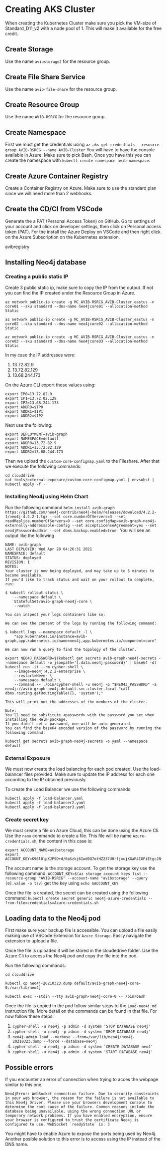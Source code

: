 # Creating AKS Cluster

When creating the Kubernetes Cluster make sure you pick the VM-size of Standard_D11_v2 with a node pool of 1. This will make it available for the free credit. 


## Create Storage

Use the name `avibstorage2` for the resource group.

## Create File Share Service

Use the name `avib-file-share` for the resource group.

## Create Resource Group

Use the name `AVIB-RSRCG` for the resource group.

## Create Namespace

First we must get the credentials using `az aks get-credentials --resource-group AVIB-RSRCG --name AVIB-Cluster` 
You will have to have the console available in Azure. Make sure to pick Bash. Once you have this you can create the namespace with `kubectl create namespace avib-namespace`.

## Create Azure Container Registry 

Create a Container Registry on Azure. Make sure to use the standard plan since we will need more than 2 webhooks.

## Create the CD/CI from VSCode

Generate the a PAT (Personal Access Token) on GitHub. Go to settings of your account and click on developer settings, then click on Personal access token (PAT). For the install the Azure Deploy on VSCode and then right click on the Azure Subscription on the Kubernetes extension.

avibregistry

## Installing Neo4j database

### Creating a public static IP

Create 3 public static ip, make sure to copy the IP from the output. If not you can find the IP created under the Resource Group in Azure. 

`az network public-ip create -g MC_AVIB-RSRCG_AVIB-Cluster_eastus -n core01 --sku standard --dns-name neo4jcore01 --allocation-method Static`


`az network public-ip create -g MC_AVIB-RSRCG_AVIB-Cluster_eastus -n core02 --sku standard --dns-name neo4jcore02 --allocation-method Static`

`az network public-ip create -g MC_AVIB-RSRCG_AVIB-Cluster_eastus -n core03 --sku standard --dns-name neo4jcore03 --allocation-method Static`



In my case the IP addresses were: 

1. 13.72.82.9
2. 13.72.82.129
3. 13.68.244.173

On the Azure CLI export those values using: 
```
export IP0=13.72.82.9
export IP1=13.72.82.129
export IP2=13.68.244.173
export ADDR0=$IP0
export ADDR1=$IP1
export ADDR2=$IP2
```

Next use the following: 

```
export DEPLOYMENT=avib-graph
export NAMESPACE=default
export ADDR0=13.72.82.9
export ADDR1=13.72.82.129
export ADDR2=13.68.244.173
```

Then we upload the `custom-core-configmap.yaml` to the Fileshare. After that we execute the following commands: 
```
cd clouddrive
cat tools/external-exposure/custom-core-configmap.yaml | envsubst | kubectl apply -f -
```



### Installing Neo4j using Helm Chart 

Run the following command `helm install avib-graph https://github.com/neo4j-contrib/neo4j-helm/releases/download/4.2.2-1/neo4j-4.2.2-1.tgz --set core.numberOfServers=3 --set readReplica.numberOfServers=0 --set core.configMap=avib-graph-neo4j-externally-addressable-config --set acceptLicenseAgreement=yes --set neo4jPassword=admin --set dbms.backup.enabled=true `
You will see an output like the following
```
NAME: avib-graph
LAST DEPLOYED: Wed Apr 28 04:26:31 2021
NAMESPACE: default
STATUS: deployed
REVISION: 1
NOTES:
Your cluster is now being deployed, and may take up to 5 minutes to become available.
If you'd like to track status and wait on your rollout to complete, run:

$ kubectl rollout status \
    --namespace default \
    StatefulSet/avib-graph-neo4j-core \
    --watch

You can inspect your logs containers like so:

We can see the content of the logs by running the following command:

$ kubectl logs --namespace default -l \
    "app.kubernetes.io/instance=avib-graph,app.kubernetes.io/name=neo4j,app.kubernetes.io/component=core"

We can now run a query to find the topology of the cluster.

export NEO4J_PASSWORD=$(kubectl get secrets avib-graph-neo4j-secrets --namespace default -o jsonpath='{.data.neo4j-password}' | base64 -d)
kubectl run -it --rm cypher-shell \
    --image=neo4j:4.2.2-enterprise \
    --restart=Never \
    --namespace default \
    --command -- ./bin/cypher-shell -u neo4j -p "$NEO4J_PASSWORD" -a neo4j://avib-graph-neo4j.default.svc.cluster.local "call dbms.routing.getRoutingTable({}, 'system');"

This will print out the addresses of the members of the cluster.

Note:
You'll need to substitute <password> with the password you set when installing the Helm package.
If you didn't set a password, one will be auto generated.
You can find the base64 encoded version of the password by running the following command:

kubectl get secrets avib-graph-neo4j-secrets -o yaml --namespace default
```

### External Exposure

We must now create the load balancing for each pod created. Use the load-balancer files provided. Make sure to update the IP address for each one according to the IP obtained previously. 

To create the Load Balancer we use the following commands: 
```
kubectl apply -f load-balancer.yaml
kubectl apply -f load-balancer2.yaml
kubectl apply -f load-balancer3.yaml
```

### Create secret key
We must create a file on Azure Cloud, this can be done using the Azure Cli. Use the `nano` commando to create a file. This file will be name `Azure-credentials.sh`, the content in this case is:
```
export ACCOUNT_NAME=avibstorage
export ACCOUNT_KEY=K96l0lpXJP9D+d/0aSzkj6Iwd0Q7otHZ237UHrljxujXGaR4IOPiEtgcJN++LFD4Thmsf2zOqu9G3k4ulvyHOg==
```
The account name is the storage account. To get the storage key use the following command: 
`ACCOUNT_KEY=$(az storage account keys list --resource-group "AVIB-RSRCG" --account-name "avibstorage" --query [0].value -o tsv)` get the key using `echo $ACCOUNT_KEY`

Once the file is created, the secret can be created using the following command:
`kubectl create secret generic neo4j-azure-credentials --from-file=credentials=Azure-credentials.sh`

## Loading data to the Neo4j pod
First make sure your backup file is accessible. You can upload a file easily making use of VSCode Extension for `Azure Storage`. Easily navigate the extension to upload a file.

Once the file is uploaded it will be stored in the cloudedrive folder. Use the Azure Cli to access the Neo4j pod and copy the file into the pod.

Run the following commands: 

`cd clouddrive`

`kubectl cp neo4j-20210323.dump default/avib-graph-neo4j-core-0:/var/lib/neo4j`

`kubectl exec --stdin --tty avib-graph-neo4j-core-0 -- /bin/bash`

Once the file is copied in the pod follow similar steps to the `Load-neo4j.md` instruction file. More detail on the commands can be found in that file. For now follow these steps.

1. `cypher-shell -u neo4j -p admin -d system 'STOP DATABASE neo4j'`
2. `cypher-shell -u neo4j -p admin -d system 'DROP DATABASE neo4j'`
3. `neo4j-admin load --verbose --from=/var/lib/neo4j/neo4j-20210323.dump --force --database=neo4j`
4. `cypher-shell -u neo4j -p admin -d system 'CREATE DATABASE neo4'`
5. `cypher-shell -u neo4j -p admin -d system 'START DATABASE neo4j'`


## Possible errors

If you encounter an error of connection when trying to acces the webpage similar to this one. 
```
Neo4jError: WebSocket connection failure. Due to security constraints in your web browser, the reason for the failure is not available to this Neo4j Driver. Please use your browsers development console to determine the root cause of the failure. Common reasons include the database being unavailable, using the wrong connection URL or temporary network problems. If you have enabled encryption, ensure your browser is configured to trust the certificate Neo4j is configured to use. WebSocket `readyState` is: 3
```

You might have to enable Azure to expose the ports being used by Neo4j. Another posible solution to this error is to access using the IP instead of the DNS name. 

